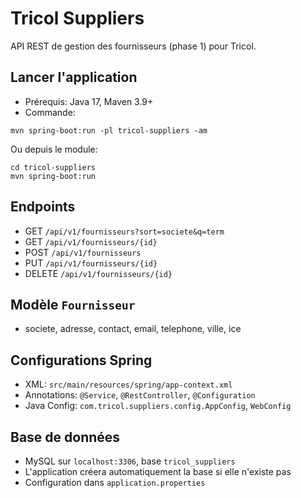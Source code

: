 # Tricol Suppliers

API REST de gestion des fournisseurs (phase 1) pour Tricol.

## Lancer l'application

- Prérequis: Java 17, Maven 3.9+
- Commande:

```
mvn spring-boot:run -pl tricol-suppliers -am
```

Ou depuis le module:

```
cd tricol-suppliers
mvn spring-boot:run
```

## Endpoints
- GET `/api/v1/fournisseurs?sort=societe&q=term`
- GET `/api/v1/fournisseurs/{id}`
- POST `/api/v1/fournisseurs`
- PUT `/api/v1/fournisseurs/{id}`
- DELETE `/api/v1/fournisseurs/{id}`

## Modèle `Fournisseur`
- societe, adresse, contact, email, telephone, ville, ice

## Configurations Spring
- XML: `src/main/resources/spring/app-context.xml`
- Annotations: `@Service`, `@RestController`, `@Configuration`
- Java Config: `com.tricol.suppliers.config.AppConfig`, `WebConfig`

## Base de données
- MySQL sur `localhost:3306`, base `tricol_suppliers`
- L'application créera automatiquement la base si elle n'existe pas
- Configuration dans `application.properties`
